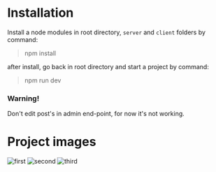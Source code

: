 # Installation

Install a node modules in root directory, `server` and `client` folders by command:
> npm install

after install, go back in root directory and start a project by command:
> npm run dev

### Warning!

Don't edit post's in admin end-point, for now it's not working.


# Project images

![first](https://i.imgur.com/y7Q5Sxg.png)
![second](https://i.imgur.com/flUMGz8.png)
![third](https://i.imgur.com/0hu7pwh.png)